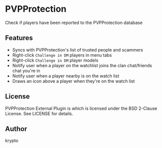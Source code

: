 PVPProtection
=========

Check if players have been reported to the PVPProtection database

Features
-----------

- Syncs with PVPProtection's list of trusted people and scammers
- Right-click `Challenge in DM` players in menu tabs
- Right-click `Challenge in DM` player models
- Notify user when a player on the watchlist joins the clan chat/friends chat you're in
- Notify user when a player nearby is on the watch list
- Draws an icon above a player when they're on the watch list


License
-------
PVPProtection External Plugin is which is licensed under the BSD 2-Clause License. See LICENSE for details.

Author
------
krypto
